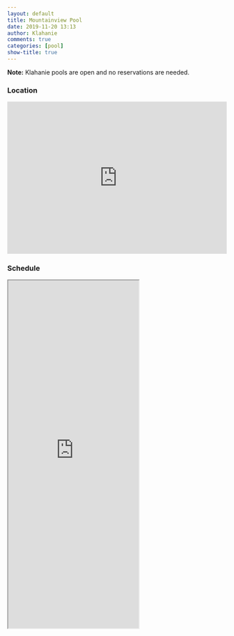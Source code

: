```yaml
---
layout: default
title: Mountainview Pool
date: 2019-11-20 13:13
author: Klahanie
comments: true
categories: [pool]
show-title: true
---
```


<div class="alert alert-info">
  <b>Note:</b> Klahanie pools are open and no reservations are needed. 
</div>

### Location

<div class="img-fluid img-thumbnail mb-4">
  <iframe id="gmap_canvas" style="width:100%; height:350px;" src="https://maps.google.com/maps?q=mountainview%20pool%20klahanie&t=k&z=19&ie=UTF8&iwloc=&output=embed" frameborder="0" scrolling="no" marginheight="0" marginwidth="0"></iframe>
</div>

### Schedule 

<iframe class="w-100" style="height:800px;" src="https://teamup.com/ksniipnjuj49yse6i2?fbclid=IwAR02TThOnJr-41seDp4-TJaT2OCt6sOWv9H2IHxfh-3W2BWzmcViluCJ2W8"></iframe>

